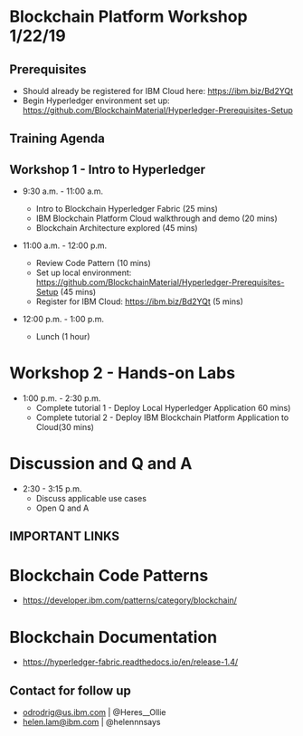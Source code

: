 # Blockchain Platform Workshop 1/22/19

## Prerequisites

- Should already be registered for IBM Cloud here: https://ibm.biz/Bd2YQt
- Begin Hyperledger environment set up: https://github.com/BlockchainMaterial/Hyperledger-Prerequisites-Setup

## Training Agenda

## Workshop 1 - Intro to Hyperledger 
* 9:30 a.m. - 11:00 a.m. 
  * Intro to Blockchain Hyperledger Fabric (25 mins)
  * IBM Blockchain Platform Cloud walkthrough and demo (20 mins)
  * Blockchain Architecture explored (45 mins) 

* 11:00 a.m. - 12:00 p.m. 
  * Review Code Pattern (10 mins)
  * Set up local environment: https://github.com/BlockchainMaterial/Hyperledger-Prerequisites-Setup (45 mins) 
  * Register for IBM Cloud: https://ibm.biz/Bd2YQt (5 mins)

* 12:00 p.m. - 1:00 p.m. 
  * Lunch (1 hour)

# Workshop 2 - Hands-on Labs

* 1:00 p.m. - 2:30 p.m. 
   * Complete tutorial 1 - Deploy Local Hyperledger Application 60 mins)
   * Complete tutorial 2 - Deploy IBM Blockchain Platform Application to Cloud(30 mins)

# Discussion and Q and A 
* 2:30 - 3:15 p.m. 
   * Discuss applicable use cases
   * Open Q and A 
    
## IMPORTANT LINKS 

# Blockchain Code Patterns

* https://developer.ibm.com/patterns/category/blockchain/

# Blockchain Documentation 

* https://hyperledger-fabric.readthedocs.io/en/release-1.4/

## Contact for follow up 

* odrodrig@us.ibm.com | @Heres__Ollie
* helen.lam@ibm.com | @helennnsays










 
 

